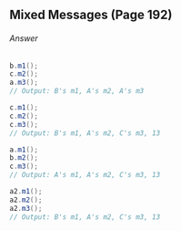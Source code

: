 ## Mixed Messages (Page 192)
###### Answer

```java
b.m1();
c.m2();
a.m3();
// Output: B's m1, A's m2, A's m3
```

```java
c.m1();
c.m2();
c.m3();
// Output: B's m1, A's m2, C's m3, 13
```

```java
a.m1();
b.m2();
c.m3();
// Output: A's m1, A's m2, C's m3, 13
```

```java
a2.m1();
a2.m2();
a2.m3();
// Output: B's m1, A's m2, C's m3, 13
```
